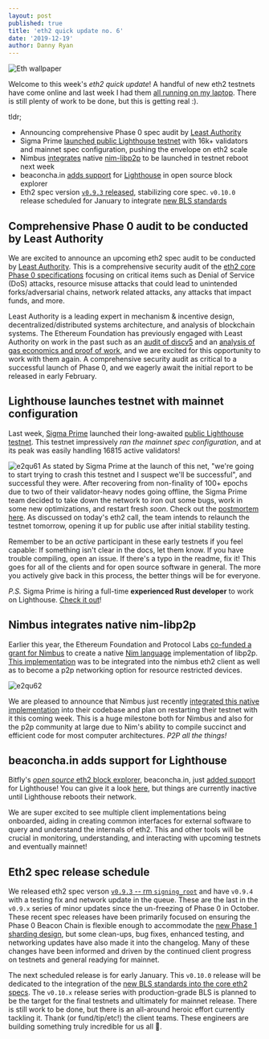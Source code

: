 ```yaml
---
layout: post
published: true
title: 'eth2 quick update no. 6'
date: '2019-12-19'
author: Danny Ryan
---
```


![Eth wallpaper](https://blog.ethereum.org/img/2019/10/kumiko_background.jpeg)

Welcome to this week's _eth2 quick update_! A handful of new eth2 testnets have come online and last week I had them [all running on my laptop](https://twitter.com/dannyryan/status/1204518958621233153). There is still plenty of work to be done, but this is getting real :).

tldr;

* Announcing comprehensive Phase 0 spec audit by [Least Authority](https://leastauthority.com)
* Sigma Prime [launched public Lighthouse testnet](https://lighthouse.sigmaprime.io/update-19.html) with 16k+ validators and mainnet spec configuration, pushing the envelope on eth2 scale
* Nimbus [integrates](https://github.com/status-im/nim-beacon-chain/pull/632) native [nim-libp2p](https://github.com/status-im/nim-libp2p) to be launched in testnet reboot next week
* beaconcha.in [adds support](https://twitter.com/etherchain_org/status/1207278115954810884) for [Lighthouse](https://lighthouse.beaconcha.in/) in open source block explorer
* Eth2 spec version [`v0.9.3` released](https://github.com/ethereum/eth2.0-specs/releases/tag/v0.9.3), stabilizing core spec. `v0.10.0` release scheduled for January to integrate [new BLS standards](https://github.com/ethereum/eth2.0-specs/pull/1532)

## Comprehensive Phase 0 audit to be conducted by Least Authority

We are excited to announce an upcoming eth2 spec audit to be conducted by [Least Authority](https://leastauthority.com/). This is a comprehensive security audit of the [eth2 core Phase 0 specifications](https://github.com/ethereum/eth2.0-specs) focusing on critical items such as Denial of Service (DoS) attacks, resource misuse attacks that could lead to unintended forks/adversarial chains, network related attacks, any attacks that impact funds, and more.

Least Authority is a leading expert in mechanism & incentive design, decentralized/distributed systems architecture, and analysis of blockchain systems. The Ethereum Foundation has previously engaged with Least Authority on work in the past such as an [audit of discv5](https://leastauthority.com/static/publications/LeastAuthority-Node-Discovery-Protocol-Audit-Report.pdf) and an [analysis of gas economics and proof of work](https://github.com/LeastAuthority/ethereum-analyses/blob/master/README.md), and we are excited for this opportunity to work with them again. A comprehensive security audit as critical to a successful launch of Phase 0, and we eagerly await the initial report to be released in early February.

## Lighthouse launches testnet with mainnet configuration

Last week, [Sigma Prime](https://sigp.io/) launched their long-awaited [public Lighthouse testnet](https://lighthouse.sigmaprime.io/update-19.html). This testnet impressively *ran the mainnet spec configuration*, and at its peak was easily handling 16815 active validators!

![e2qu61](https://blog.ethereum.org/img/2019/12/e2qu61.jpg)
As stated by Sigma Prime at the launch of this net, "we're going to start trying to crash this testnet and I suspect we'll be successful", and successful they were. After recovering from non-finality of 100+ epochs due to two of their validator-heavy nodes going offline, the Sigma Prime team decided to take down the network to iron out some bugs, work in some new optimizations, and restart fresh _soon_. Check out the [postmortem here](https://lighthouse.sigmaprime.io/update-20.html). As discussed on today's eth2 call, the team intends to relaunch the testnet tomorrow, opening it up for public use after initial stability testing.

Remember to be an _active_ participant in these early testnets if you feel capable: If something isn't clear in the docs, let them know. If you have trouble compiling, open an issue. If there's a typo in the readme, fix it! This goes for all of the clients and for open source software in general. The more you actively give back in this process, the better things will be for everyone.

_P.S._ Sigma Prime is hiring a full-time __experienced Rust developer__ to work on Lighthouse. [Check it out](https://lighthouse.sigmaprime.io/hiring-dec-2019.html)!

## Nimbus integrates native nim-libp2p

Earlier this year, the Ethereum Foundation and Protocol Labs [co-funded a grant for Nimbus](https://blog.ethereum.org/2019/08/26/announcing-ethereum-foundation-and-co-funded-grants/) to create a native [Nim language](https://nim-lang.org/) implementation of libp2p. [This implementation](https://github.com/status-im/nim-libp2p) was to be integrated into the nimbus eth2 client as well as to become a p2p networking option for resource restricted devices.

![e2qu62](https://blog.ethereum.org/img/2019/12/e2qu62.jpg)

We are pleased to announce that Nimbus just recently [integrated this native implementation](https://github.com/status-im/nim-beacon-chain/pull/632) into their codebase and plan on restarting their testnet with it this coming week. This is a huge milestone both for Nimbus and also for the p2p community at large due to Nim's ability to compile succinct and efficient code for most computer architectures. _P2P all the things!_

## beaconcha.in adds support for Lighthouse

Bitfly's [_open source_ eth2 block explorer](https://github.com/gobitfly/eth2-beaconchain-explorer), beaconcha.in, just [added support](https://twitter.com/etherchain_org/status/1207278115954810884) for Lighthouse! You can give it a look [here](https://lighthouse.beaconcha.in/), but things are currently inactive until Lighthouse reboots their network.

We are super excited to see multiple client implementations being onboarded, aiding in creating common interfaces for external software to query and understand the internals of eth2. This and other tools will be crucial in monitoring, understanding, and interacting with upcoming testnets and eventually mainnet!

## Eth2 spec release schedule

We released eth2 spec verson [`v0.9.3` -- rm `signing_root`](https://github.com/ethereum/eth2.0-specs/releases/tag/v0.9.3) and have `v0.9.4` with a testing fix and network update in the queue. These are the last in the `v0.9.x` series of minor updates since the un-freezing of Phase 0 in October. These recent spec releases have been primarily focused on ensuring the Phase 0 Beacon Chain is flexible enough to accommodate the [new Phase 1 sharding design](https://notes.ethereum.org/KbEyHiaSRQW_KS7dDK0OFw), but some clean-ups, bug fixes, enhanced testing, and networking updates have also made it into the changelog. Many of these changes have been informed and driven by the continued client progress on testnets and general readying for mainnet.

The next scheduled release is for early January. This `v0.10.0` release will be dedicated to the integration of the [new BLS standards into the core eth2 specs](https://github.com/ethereum/eth2.0-specs/pull/1532). The `v0.10.x` release series with production-grade BLS is planned to be the target for the final testnets and ultimately for mainnet release. There is still work to be done, but there is an all-around heroic effort currently tackling it. Thank (or fund/tip/etc!) the client teams. These engineers are building something truly incredible for us all :rocket:.
